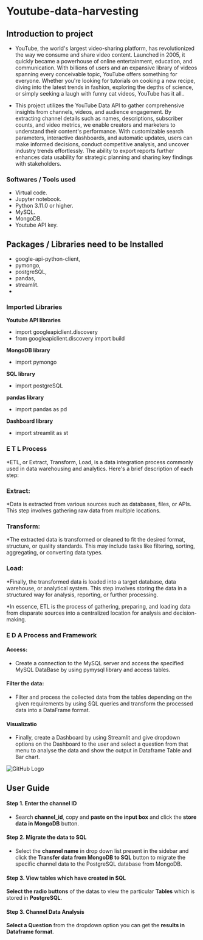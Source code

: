 # Youtube-data-harvesting

## Introduction to project

* YouTube, the world's largest video-sharing platform, has revolutionized the way we consume and share video content. Launched in 2005, it quickly became a powerhouse of online entertainment, education, and communication. With billions of users and an expansive library of videos spanning every conceivable topic, YouTube offers something for everyone. Whether you're looking for tutorials on cooking a new recipe, diving into the latest trends in fashion, exploring the depths of science, or simply seeking a laugh with funny cat videos, YouTube has it all..

* This project utilizes the YouTube Data API to gather comprehensive insights from channels, videos, and audience engagement. By extracting channel details such as names, descriptions, subscriber counts, and video metrics, we enable creators and marketers to understand their content's performance. With customizable search parameters, interactive dashboards, and automatic updates, users can make informed decisions, conduct competitive analysis, and uncover industry trends effortlessly. The ability to export reports further enhances data usability for strategic planning and sharing key findings with stakeholders.



### Softwares / Tools used

* Virtual code.
* Jupyter notebook.
* Python 3.11.0 or higher.
* MySQL.
* MongoDB.
* Youtube API key.

## Packages / Libraries need to be Installed

* google-api-python-client,
* pymongo,
* postgreSQL,
* pandas,
* streamlit.
* 
 
### Imported Libraries

**Youtube API libraries**
* import googleapiclient.discovery
* from googleapiclient.discovery import build

**MongoDB library**
* import pymongo

**SQL library**
* import postgreSQL

**pandas library**
* import pandas as pd

**Dashboard library**
* import streamlit as st

### E T L Process

*ETL, or Extract, Transform, Load, is a data integration process commonly used in data warehousing and analytics. Here's a brief description of each step:

### Extract: 
*Data is extracted from various sources such as databases, files, or APIs. This step involves gathering raw data from multiple locations.

### Transform: 
*The extracted data is transformed or cleaned to fit the desired format, structure, or quality standards. This may include tasks like filtering, sorting, aggregating, or converting data types.

### Load: 
*Finally, the transformed data is loaded into a target database, data warehouse, or analytical system. This step involves storing the data in a structured way for analysis, reporting, or further processing.

*In essence, ETL is the process of gathering, preparing, and loading data from disparate sources into a centralized location for analysis and decision-making.


### E D A Process and Framework

#### Access:

* Create a connection to the MySQL server and access the specified MySQL DataBase by using pymysql library and access tables.

#### Filter the data:

* Filter and process the collected data from the tables depending on the given requirements by using SQL queries and transform the processed data into a DataFrame format.

#### Visualizatio 

* Finally, create a Dashboard by using Streamlit and give dropdown options on the Dashboard to the user and select a question from that menu to analyse the data and show the output in Dataframe Table and Bar chart.

![GitHub Logo](./path/to/streamlit.png)
## User Guide

#### Step 1. Enter the channel ID

* Search **channel_id**, copy and **paste on the input box** and click the **store data in MongoDB** button.

#### Step 2. Migrate the data to SQL

* Select the **channel name** in drop down list present in the sidebar and click the **Transfer data from MongoDB to SQL** button to migrate the specific channel data to the PostgreSQL database from MongoDB.

#### Step 3. View tables which have created in SQL

**Select the radio buttons** of the datas to view the particular **Tables** which is stored in **PostgreSQL**.

#### Step 3. Channel Data Analysis

**Select a Question** from the dropdown option you can get the **results in Dataframe format**.

